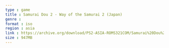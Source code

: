 ```yaml
---
type : game
title : Samurai Dou 2 - Way of the Samurai 2 (Japan)
genre : 
format : iso
region : asia
link : https://archive.org/download/PS2-ASIA-ROMS321COM/Samurai%20Dou%202%20-%20Way%20of%20the%20Samurai%202%20%28Japan%29.7z
size : 947MB
---
```

